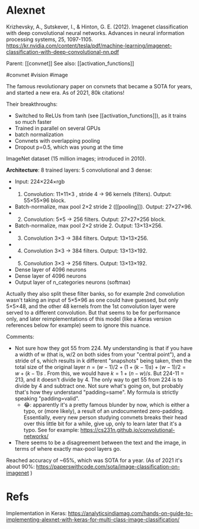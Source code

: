 # Alexnet

Krizhevsky, A., Sutskever, I., & Hinton, G. E. (2012). Imagenet classification with deep convolutional neural networks. Advances in neural information processing systems, 25, 1097-1105.
https://kr.nvidia.com/content/tesla/pdf/machine-learning/imagenet-classification-with-deep-convolutional-nn.pdf

Parent: [[convnet]]
See also: [[activation_functions]]

#convnet #vision #image

The famous revolutionary paper on convnets that became a SOTA for years, and started a new era. As of 2021, 80k citations!

Their breakthroughs:
* Switched to ReLUs from tanh (see [[activation_functions]]), as it trains so much faster
* Trained in parallel on several GPUs
* batch normalization
* Convnets with overlapping pooling
* Dropout p=0.5, which was young at the time

ImageNet dataset (15 million images; introduced in 2010).

**Architecture**: 8 trained layers: 5 convolutional and 3 dense:
* Input: 224×224×rgb
* 1. Convolution: 11×11×3 , stride 4 → 96 kernels (filters). Output: 55×55×96 block.
* Batch-normalize, max pool 2×2	 stride 2 ([[pooling]]). Output: 27×27×96.
* 2. Convolution: 5×5 → 256 filters. Output: 27×27×256 block.
* Batch-normalize, max pool 2×2 stride 2. Output: 13×13×256.
* 3. Convolution 3×3 → 384 filters. Output: 13×13×256.
* 4. Convolution 3×3 → 384 filters. Output: 13×13×192.
* 5. Convolution 3×3 → 256 filters. Output: 13×13×192.
* Dense layer of 4096 neurons
* Dense layer of 4096 neurons
* Output layer of n_categories neurons (softmax)

Actually they also split these filter banks, so for example 2nd convolution wasn't taking an input of 5×5×96 as one could have guessed, but only 5×5×48, and the other 48 kernels from the 1st convolution layer were served to a different convolution. But that seems to be for performance only, and later reimplementations of this model (like a Keras version references below for example) seem to ignore this nuance.

Comments:
* Not sure how they got 55 from 224. My understanding is that if you have a width of w (that is, w/2 on both sides from your "central point"), and a stride of s, which results in k different "snapshots" being taken, then the total size of the original layer $n = (w-1)/2 + (1 + (k-1)s) + (w-1)/2 = w + (k-1)s$ . From this, we would have $k = 1 + (n-w)/s$. But 224-11 = 213, and it doesn't divide by 4. The only way to get 55 from 224 is to divide by 4 and subtract one. Not sure what's going on, but probably that's how they understand "padding=same". My formula is strictly speaking "padding=valid".
    * 😂: apparently it's a pretty famous blunder by now, which is either a typo, or (more likely), a result of an undocumented zero-padding. Essentially, every new person studying convnets breaks their head over this little bit for a while, give up, only to learn later that it's a typo. See for example: https://cs231n.github.io/convolutional-networks/
* There seems to be a disagreement between the text and the image, in terms of where exactly max-pool layers go.

Reached accuracy of ~65%, which was SOTA for a year. (As of 2021 it's about 90%: https://paperswithcode.com/sota/image-classification-on-imagenet )

# Refs

Implementation in Keras:
https://analyticsindiamag.com/hands-on-guide-to-implementing-alexnet-with-keras-for-multi-class-image-classification/